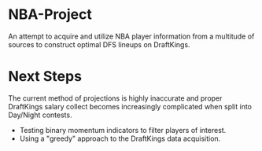 # NBA-Project
An attempt to acquire and utilize NBA player information from a multitude of sources to construct optimal DFS lineups on DraftKings.


# Next Steps  
The current method of projections is highly inaccurate and proper DraftKings salary collect becomes increasingly complicated when split into Day/Night contests.  
- Testing binary momentum indicators to filter players of interest.
- Using a "greedy" approach to the DraftKings data acquisition.
